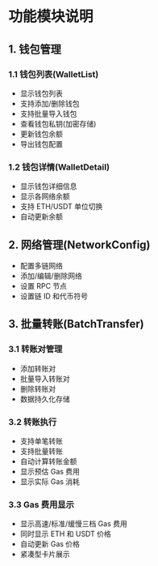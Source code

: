 # 功能模块说明

## 1. 钱包管理
### 1.1 钱包列表(WalletList)
- 显示钱包列表
- 支持添加/删除钱包
- 支持批量导入钱包
- 查看钱包私钥(加密存储)
- 更新钱包余额
- 导出钱包配置

### 1.2 钱包详情(WalletDetail)  
- 显示钱包详细信息
- 显示各网络余额
- 支持 ETH/USDT 单位切换
- 自动更新余额

## 2. 网络管理(NetworkConfig)
- 配置多链网络
- 添加/编辑/删除网络
- 设置 RPC 节点
- 设置链 ID 和代币符号

## 3. 批量转账(BatchTransfer)
### 3.1 转账对管理
- 添加转账对
- 批量导入转账对
- 删除转账对
- 数据持久化存储

### 3.2 转账执行
- 支持单笔转账
- 支持批量转账
- 自动计算转账金额
- 显示预估 Gas 费用
- 显示实际 Gas 消耗

### 3.3 Gas 费用显示
- 显示高速/标准/缓慢三档 Gas 费用
- 同时显示 ETH 和 USDT 价格
- 自动更新 Gas 价格
- 紧凑型卡片展示 